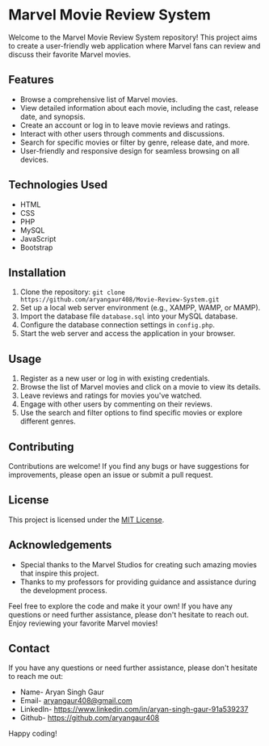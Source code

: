 # Marvel Movie Review System


Welcome to the Marvel Movie Review System repository! This project aims to create a user-friendly web application where Marvel fans can review and discuss their favorite Marvel movies.

## Features

- Browse a comprehensive list of Marvel movies.
- View detailed information about each movie, including the cast, release date, and synopsis.
- Create an account or log in to leave movie reviews and ratings.
- Interact with other users through comments and discussions.
- Search for specific movies or filter by genre, release date, and more.
- User-friendly and responsive design for seamless browsing on all devices.

## Technologies Used

- HTML
- CSS
- PHP
- MySQL
- JavaScript
- Bootstrap

## Installation

1. Clone the repository: `git clone https://github.com/aryangaur408/Movie-Review-System.git`
2. Set up a local web server environment (e.g., XAMPP, WAMP, or MAMP).
3. Import the database file `database.sql` into your MySQL database.
4. Configure the database connection settings in `config.php`.
5. Start the web server and access the application in your browser.

## Usage

1. Register as a new user or log in with existing credentials.
2. Browse the list of Marvel movies and click on a movie to view its details.
3. Leave reviews and ratings for movies you've watched.
4. Engage with other users by commenting on their reviews.
5. Use the search and filter options to find specific movies or explore different genres.

## Contributing

Contributions are welcome! If you find any bugs or have suggestions for improvements, please open an issue or submit a pull request.

## License

This project is licensed under the [MIT License](LICENSE).

## Acknowledgements

- Special thanks to the Marvel Studios for creating such amazing movies that inspire this project.
- Thanks to my professors for providing guidance and assistance during the development process.

Feel free to explore the code and make it your own! If you have any questions or need further assistance, please don't hesitate to reach out. Enjoy reviewing your favorite Marvel movies!

## Contact

If you have any questions or need further assistance, please don't hesitate to reach me out:

- Name- Aryan Singh Gaur
- Email- aryangaur408@gmail.com
- LinkedIn- https://www.linkedin.com/in/aryan-singh-gaur-91a539237
- Github- https://github.com/aryangaur408

Happy coding!
